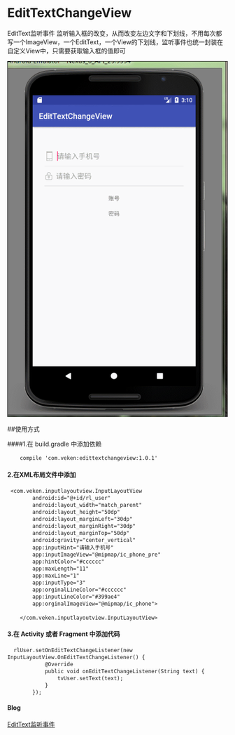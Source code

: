 # EditTextChangeView
EditText监听事件
监听输入框的改变，从而改变左边文字和下划线，不用每次都写一个ImageView，一个EditText，一个View的下划线，监听事件也统一封装在自定义View中，只需要获取输入框的值即可

![效果图](https://github.com/Veken/EditTextChangeView/raw/master/screenshot/GIF.gif)</br> 

##使用方式

####1.在 build.gradle 中添加依赖
```
    compile 'com.veken:edittextchangeview:1.0.1'

```
#### 2.在XML布局文件中添加
```
 <com.veken.inputlayoutview.InputLayoutView
        android:id="@+id/rl_user"
        android:layout_width="match_parent"
        android:layout_height="50dp"
        android:layout_marginLeft="30dp"
        android:layout_marginRight="30dp"
        android:layout_marginTop="50dp"
        android:gravity="center_vertical"
        app:inputHint="请输入手机号"
        app:inputImageView="@mipmap/ic_phone_pre"
        app:hintColor="#cccccc"
        app:maxLength="11"
        app:maxLine="1"
        app:inputType="3"
        app:orginalLineColor="#cccccc"
        app:inputLineColor="#399ae4"
        app:orginalImageView="@mipmap/ic_phone">

    </com.veken.inputlayoutview.InputLayoutView>
```
#### 3.在 Activity 或者 Fragment 中添加代码
```
  rlUser.setOnEditTextChangeListener(new InputLayoutView.OnEditTextChangeListener() {
            @Override
            public void onEditTextChangeListener(String text) {
                tvUser.setText(text);
            }
        });
```
#### Blog
[EditText监听事件](https://www.jianshu.com/p/e502cd24bfa1)
